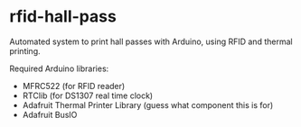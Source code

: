 # rfid-hall-pass
Automated system to print hall passes with Arduino, using RFID and thermal printing.

Required Arduino libraries:
* MFRC522 (for RFID reader)
* RTClib (for DS1307 real time clock)
* Adafruit Thermal Printer Library (guess what component this is for)
* Adafruit BusIO
